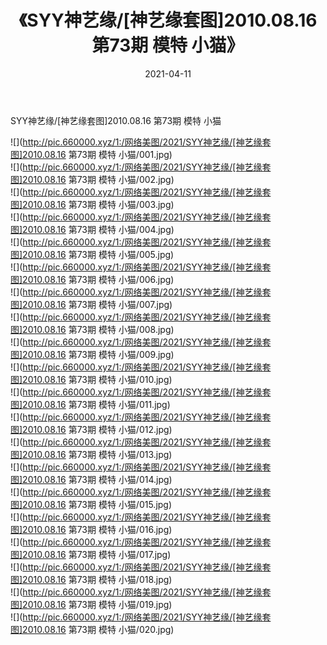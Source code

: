 ﻿---
layout: post
title:  《SYY神艺缘/[神艺缘套图]2010.08.16 第73期 模特 小猫》
date:   2021-04-11
img: http://pic.660000.xyz/1:/网络美图/2021/SYY神艺缘/[神艺缘套图]2010.08.16 第73期 模特 小猫/000.jpg
categories: [美女, 清纯, 唯美]
---

SYY神艺缘/[神艺缘套图]2010.08.16 第73期 模特 小猫

 ![](http://pic.660000.xyz/1:/网络美图/2021/SYY神艺缘/[神艺缘套图]2010.08.16 第73期 模特 小猫/001.jpg) <br>![](http://pic.660000.xyz/1:/网络美图/2021/SYY神艺缘/[神艺缘套图]2010.08.16 第73期 模特 小猫/002.jpg) <br>![](http://pic.660000.xyz/1:/网络美图/2021/SYY神艺缘/[神艺缘套图]2010.08.16 第73期 模特 小猫/003.jpg) <br>![](http://pic.660000.xyz/1:/网络美图/2021/SYY神艺缘/[神艺缘套图]2010.08.16 第73期 模特 小猫/004.jpg) <br>![](http://pic.660000.xyz/1:/网络美图/2021/SYY神艺缘/[神艺缘套图]2010.08.16 第73期 模特 小猫/005.jpg) <br>![](http://pic.660000.xyz/1:/网络美图/2021/SYY神艺缘/[神艺缘套图]2010.08.16 第73期 模特 小猫/006.jpg) <br>![](http://pic.660000.xyz/1:/网络美图/2021/SYY神艺缘/[神艺缘套图]2010.08.16 第73期 模特 小猫/007.jpg) <br>![](http://pic.660000.xyz/1:/网络美图/2021/SYY神艺缘/[神艺缘套图]2010.08.16 第73期 模特 小猫/008.jpg) <br>![](http://pic.660000.xyz/1:/网络美图/2021/SYY神艺缘/[神艺缘套图]2010.08.16 第73期 模特 小猫/009.jpg) <br>![](http://pic.660000.xyz/1:/网络美图/2021/SYY神艺缘/[神艺缘套图]2010.08.16 第73期 模特 小猫/010.jpg) <br>![](http://pic.660000.xyz/1:/网络美图/2021/SYY神艺缘/[神艺缘套图]2010.08.16 第73期 模特 小猫/011.jpg) <br>![](http://pic.660000.xyz/1:/网络美图/2021/SYY神艺缘/[神艺缘套图]2010.08.16 第73期 模特 小猫/012.jpg) <br>![](http://pic.660000.xyz/1:/网络美图/2021/SYY神艺缘/[神艺缘套图]2010.08.16 第73期 模特 小猫/013.jpg) <br>![](http://pic.660000.xyz/1:/网络美图/2021/SYY神艺缘/[神艺缘套图]2010.08.16 第73期 模特 小猫/014.jpg) <br>![](http://pic.660000.xyz/1:/网络美图/2021/SYY神艺缘/[神艺缘套图]2010.08.16 第73期 模特 小猫/015.jpg) <br>![](http://pic.660000.xyz/1:/网络美图/2021/SYY神艺缘/[神艺缘套图]2010.08.16 第73期 模特 小猫/016.jpg) <br>![](http://pic.660000.xyz/1:/网络美图/2021/SYY神艺缘/[神艺缘套图]2010.08.16 第73期 模特 小猫/017.jpg) <br>![](http://pic.660000.xyz/1:/网络美图/2021/SYY神艺缘/[神艺缘套图]2010.08.16 第73期 模特 小猫/018.jpg) <br>![](http://pic.660000.xyz/1:/网络美图/2021/SYY神艺缘/[神艺缘套图]2010.08.16 第73期 模特 小猫/019.jpg) <br>![](http://pic.660000.xyz/1:/网络美图/2021/SYY神艺缘/[神艺缘套图]2010.08.16 第73期 模特 小猫/020.jpg) <br>